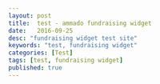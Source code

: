 ```yaml
---
layout: post
title:  test - ammado fundraising widget
date:   2016-09-25
desc: "fundraising widget test site"
keywords: "test, fundraising widget"
categories: [Test]
tags: [test, fundraising widget]
published: true
---
```


